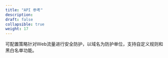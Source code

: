 ```yaml
---
title: "API 参考"
description: 
draft: false
collapsible: true
weight: 17
---
```


可配置策略针对Ｗeb流量进行安全防护，以域名为防护单位，支持自定义规则和黑白名单功能。
